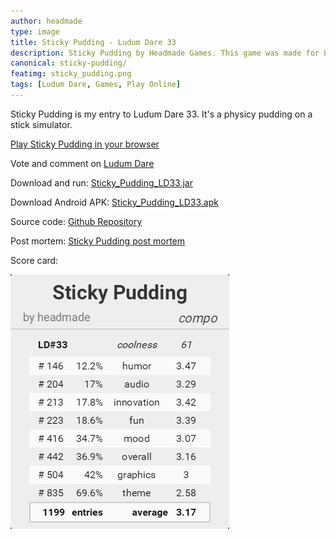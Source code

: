```yaml
---
author: headmade
type: image
title: Sticky Pudding - Ludum Dare 33
description: Sticky Pudding by Headmade Games. This game was made for Ludum Dare 33.
canonical: sticky-pudding/
featimg: sticky_pudding.png
tags: [Ludum Dare, Games, Play Online]
---
```


Sticky Pudding is my entry to Ludum Dare 33. It's a physicy pudding on a stick simulator.

<div class="play_button">
  <a href="/play/sticky-pudding/"><i class="fa fa-gamepad fa-1x"></i> Play Sticky Pudding in your browser</a>
</div>

Vote and comment on <a href="http://ludumdare.com/compo/ludum-dare-33/?action=preview&uid=42076">Ludum Dare</a>

Download and run: <a href="https://github.com/headmadegames/LudumDare33/releases/download/0.1/Sticky_Pudding_LD33.jar">Sticky_Pudding_LD33.jar</a>

Download Android APK: <a href="https://github.com/headmadegames/LudumDare33/releases/download/0.1/Sticky_Pudding_LD33.apk">Sticky_Pudding_LD33.apk</a>

Source code: <a href="https://github.com/headmadegames/LudumDare33">Github Repository</a>

Post mortem: <a href="/post-mortem-sticky-pudding/">Sticky Pudding post mortem</a>

Score card:

<div class="center">
    <a href="http://ldstats.info/headmade" target="_blank">
        <img src="/img/scores/headmade-ld33.png" />
    </a>
</div>
